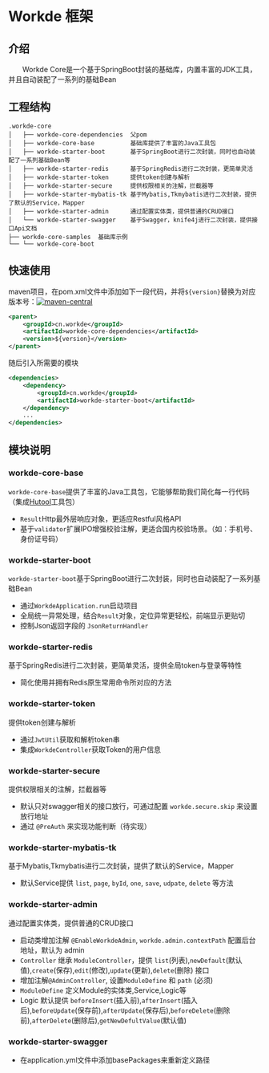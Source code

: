 # Workde 框架

## 介绍

　　Workde Core是一个基于SpringBoot封装的基础库，内置丰富的JDK工具，并且自动装配了一系列的基础Bean

## 工程结构

```
.workde-core
│   ├── workde-core-dependencies  父pom
│   ├── workde-core-base          基础库提供了丰富的Java工具包
│   ├── workde-starter-boot       基于SpringBoot进行二次封装，同时也自动装配了一系列基础Bean等
│   ├── workde-starter-redis      基于SpringRedis进行二次封装，更简单灵活
│   ├── workde-starter-token      提供token创建与解析
│   ├── workde-starter-secure     提供权限相关的注解，拦截器等
│   ├── workde-starter-mybatis-tk 基于Mybatis,Tkmybatis进行二次封装，提供了默认的Service，Mapper
│   ├── workde-starter-admin      通过配置实体类，提供普通的CRUD接口
│   └── workde-starter-swagger    基于Swagger，knife4j进行二次封装，提供接口Api文档
├── workde-core-samples  基础库示例   
└── └── workde-core-boot
```
## 快速使用
maven项目，在pom.xml文件中添加如下一段代码，并将`${version}`替换为对应版本号：[![maven-central](https://img.shields.io/maven-central/v/cn.workde/workde-core-dependencies.svg?label=Maven%20Central)](https://maven-badges.herokuapp.com/maven-central/cn.workde/workde-core-dependencies)
```xml
<parent>
	<groupId>cn.workde</groupId>
	<artifactId>workde-core-dependencies</artifactId>
	<version>${version}</version>
</parent>
```
随后引入所需要的模块
```xml
<dependencies>
	<dependency>
		<groupId>cn.workde</groupId>
		<artifactId>workde-starter-boot</artifactId>
	</dependency>
	...
</dependencies>
```

## 模块说明
### workde-core-base
`workde-core-base`提供了丰富的Java工具包，它能够帮助我们简化每一行代码（集成[Hutool](https://hutool.cn)工具包）
- `Result`Http最外层响应对象，更适应Restful风格API
- 基于`validator`扩展IPO增强校验注解，更适合国内校验场景。（如：手机号、身份证号码）

### workde-starter-boot
`workde-starter-boot`基于SpringBoot进行二次封装，同时也自动装配了一系列基础Bean
- 通过`WorkdeApplication.run`启动项目
- 全局统一异常处理，结合`Result`对象，定位异常更轻松，前端显示更贴切
- 控制Json返回字段的 `JsonReturnHandler`

### workde-starter-redis
基于SpringRedis进行二次封装，更简单灵活，提供全局token与登录等特性
- 简化使用并拥有Redis原生常用命令所对应的方法

### workde-starter-token
提供token创建与解析
- 通过`JwtUtil`获取和解析token串
- 集成`WorkdeController`获取Token的用户信息

### workde-starter-secure
提供权限相关的注解，拦截器等
- 默认只对swagger相关的接口放行，可通过配置 `workde.secure.skip` 来设置放行地址
- 通过 `@PreAuth` 来实现功能判断（待实现）

### workde-starter-mybatis-tk
基于Mybatis,Tkmybatis进行二次封装，提供了默认的Service，Mapper
- 默认Service提供 `list`, `page`, `byId`, `one`, `save`, `udpate`, `delete` 等方法

### workde-starter-admin
通过配置实体类，提供普通的CRUD接口
- 启动类增加注解 `@EnableWorkdeAdmin`, `workde.admin.contextPath` 配置后台地址，默认为 admin
- `Controller` 继承 `ModuleController`，提供 `list`(列表),`newDefault`(默认值),`create`(保存),`edit`(修改),`update`(更新),`delete`(删除) 接口
- 增加注解`@AdminController`, 设置`ModuleDefine` 和 `path` (必须)
- `ModuleDefine` 定义Module的实体类,Service,Logic等
- Logic 默认提供 `beforeInsert`(插入前),`afterInsert`(插入后),`beforeUpdate`(保存前),`afterUpdate`(保存后),`beforeDelete`(删除前),`afterDelete`(删除后),`getNewDefultValue`(默认值)

### workde-starter-swagger
- 在application.yml文件中添加basePackages来重新定义路径
